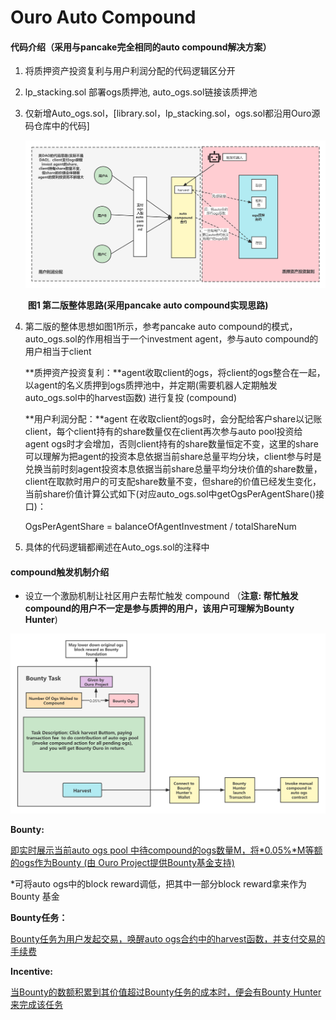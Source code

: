 # Ouro Auto Compound

#### 代码介绍（采用与pancake完全相同的auto compound解决方案）
1. 将质押资产投资复利与用户利润分配的代码逻辑区分开

2. lp_stacking.sol 部署ogs质押池, auto_ogs.sol链接该质押池

3. 仅新增Auto_ogs.sol，[library.sol，lp_stacking.sol，ogs.sol都沿用Ouro源码仓库中的代码]

   ![第二版代码思路](./第二版代码思路.png)

   ​                                                                                        **图1 第二版整体思路(采用pancake auto compound实现思路)**

4. 第二版的整体思想如图1所示，参考pancake auto compound的模式，auto_ogs.sol的作用相当于一个investment agent，参与auto compound的用户相当于client

   **质押资产投资复利：**agent收取client的ogs，将client的ogs整合在一起，以agent的名义质押到ogs质押池中，并定期(需要机器人定期触发auto_ogs.sol中的harvest函数) 进行复投 (compound)

   **用户利润分配：**agent 在收取client的ogs时，会分配给客户share以记账client，每个client持有的share数量仅在client再次参与auto pool投资给agent ogs时才会增加，否则client持有的share数量恒定不变，这里的share可以理解为把agent的投资本息依据当前share总量平均分块，client参与时是兑换当前时刻agent投资本息依据当前share总量平均分块价值的share数量，client在取款时用户的可支配share数量不变，但share的价值已经发生变化，当前share价值计算公式如下(对应auto_ogs.sol中getOgsPerAgentShare()接口)：

   OgsPerAgentShare = balanceOfAgentInvestment / totalShareNum

5.  具体的代码逻辑都阐述在Auto_ogs.sol的注释中

   

#### compound触发机制介绍

- 设立一个激励机制让社区用户去帮忙触发 compound （**注意: 帮忙触发compound的用户不一定是参与质押的用户，该用户可理解为Bounty Hunter**)




![compound触发方案图](./compound触发方案图.png)

**Bounty:**

<u>即实时展示当前auto ogs pool 中待compound的ogs数量M，将*0.05%*M等额的ogs作为Bounty (由 Ouro Project提供Bounty基金支持)</u>

*可将auto ogs中的block reward调低，把其中一部分block reward拿来作为Bounty 基金

**Bounty任务：**

<u>Bounty任务为用户发起交易，唤醒auto ogs合约中的harvest函数，并支付交易的手续费</u>

**Incentive:**

<u>当Bounty的数额积累到其价值超过Bounty任务的成本时，便会有Bounty Hunter来完成该任务</u>




